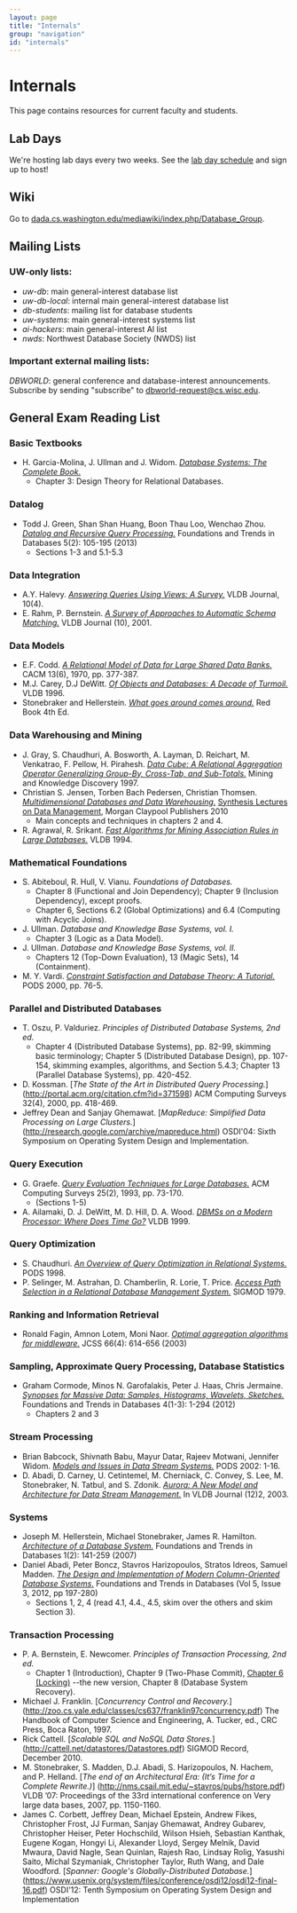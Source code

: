 ```yaml
---
layout: page
title: "Internals"
group: "navigation"
id: "internals"
---
```


# Internals

This page contains resources for current faculty and students.

## Lab Days

We're hosting lab days every two weeks.
See the [lab day schedule][] and sign up to host!

[lab day schedule]: https://docs.google.com/a/cs.washington.edu/spreadsheets/d/1H_Ylk83QVd3xZUYmAQAgVQM9vDAJD8bNXyKBrjhcVzg/edit?usp=sharing

## Wiki

Go to [dada.cs.washington.edu/mediawiki/index.php/Database_Group](//dada.cs.washington.edu/mediawiki/index.php/Database_Group).

## Mailing Lists

### UW-only lists:

* _uw-db_: main general-interest database list
* _uw-db-local_: internal main general-interest database list
* _db-students_: mailing list for database students
* _uw-systems_: main general-interest systems list
* _ai-hackers_: main general-interest AI list
* _nwds_: Northwest Database Society (NWDS) list

### Important external mailing lists:

_DBWORLD_: general conference and database-interest announcements. Subscribe by sending "subscribe" to [dbworld-request@cs.wisc.edu](mailto:dbworld-request@cs.wisc.edu).

## General Exam Reading List

### Basic Textbooks
* H. Garcia-Molina, J. Ullman and J. Widom.  [_Database Systems: The Complete Book_.](https://pdfstores.files.wordpress.com/2016/04/ullman_the_complete_book.pdf)
  * Chapter 3: Design Theory for Relational Databases.


### Datalog

* Todd J. Green, Shan Shan Huang, Boon Thau Loo, Wenchao Zhou.
  [_Datalog and Recursive Query Processing._](blogs.evergreen.edu/sosw/files/2014/04/Green-Vol5-DBS-017.pdf)
  Foundations and Trends in Databases 5(2): 105-195 (2013)
    * Sections 1-3 and 5.1-5.3


### Data Integration

* A.Y. Halevy.
  [_Answering Queries Using Views: A Survey._](homes.cs.washington.edu/~alon/views.ps)
  VLDB Journal, 10(4).
* E. Rahm, P. Bernstein.
  [_A Survey of Approaches to Automatic Schema Matching._](dbs.uni-leipzig.de/file/VLDBJ-Dec2001.pdf)
  VLDB Journal (10), 2001.


### Data Models

* E.F. Codd.
  [_A Relational Model of Data for Large Shared Data Banks._](www.morganslibrary.net/files/codd-1970.pdf)
  CACM 13(6), 1970, pp. 377-387.
* M.J.  Carey, D.J DeWitt.
  [_Of Objects and Databases: A Decade of Turmoil._](pages.cs.wisc.edu/~dewitt/includes/oodbms/vldb96.pdf)
  VLDB 1996.
* Stonebraker and Hellerstein. [_What goes around comes around._](https://mitpress.mit.edu/sites/default/files/titles/content/9780262693141_sch_0001.pdf)  Red Book 4th Ed.


### Data Warehousing and Mining

* J.  Gray, S.  Chaudhuri, A. Bosworth, A. Layman, D. Reichart, M. Venkatrao, F. Pellow, H. Pirahesh.
  [_Data Cube: A Relational Aggregation Operator Generalizing Group-By, Cross-Tab, and Sub-Totals._](cs.stanford.edu/people/chrismre/cs345/rl/olap.pdf)
  Mining and Knowledge Discovery 1997.
* Christian S. Jensen, Torben Bach Pedersen, Christian Thomsen.
  [_Multidimensional Databases and Data Warehousing._](http://dx.doi.org/10.2200/S00299ED1V01Y201009DTM009)
  [Synthesis Lectures on Data Management](http://dblp.uni-trier.de/db/series/synthesis/dtm.html),
  Morgan Claypool Publishers 2010
  * Main concepts and techniques in chapters 2 and 4.
* R. Agrawal, R. Srikant.
  [_Fast Algorithms for Mining Association Rules in Large Databases._](rakesh.agrawal-family.com/papers/vldb94apriori.pdf)
  VLDB 1994.


### Mathematical Foundations

* S. Abiteboul, R. Hull, V. Vianu.
  _Foundations of Databases._
  * Chapter 8 (Functional and Join Dependency); Chapter 9 (Inclusion
      Dependency), except proofs.
  * Chapter 6, Sections 6.2 (Global Optimizations) and 6.4 (Computing
      with Acyclic Joins).
* J. Ullman.
_Database and Knowledge Base Systems, vol. I._
  * Chapter 3 (Logic as a Data Model).
* J. Ullman.
  _Database and Knowledge Base Systems, vol. II._
  * Chapters 12 (Top-Down Evaluation), 13 (Magic Sets), 14 (Containment).
* M. Y. Vardi.
  [_Constraint Satisfaction and Database Theory: A Tutorial._](http://delivery.acm.org/10.1145/340000/335209/p76-vardi.pdf?ip=205.175.119.177&id=335209&acc=ACTIVE%20SERVICE&key=B63ACEF81C6334F5%2EF43F328D6C8418D0%2E4D4702B0C3E38B35%2E4D4702B0C3E38B35&CFID=674983630&CFTOKEN=35587064&__acm__=1475242631_7f2103507fc190ff06e4ec5055762f7e)
  PODS 2000, pp.  76-5.


### Parallel and Distributed Databases

* T.  Oszu, P.  Valduriez.
_Principles of Distributed Database Systems, 2nd ed._
  * Chapter 4 (Distributed Database Systems), pp.  82-99, skimming basic terminology; Chapter 5 (Distributed Database Design), pp.  107-154, skimming examples, algorithms, and Section 5.4.3; Chapter 13 (Parallel Database Systems), pp.  420-452.
* D.  Kossman.
  [_The State of the Art in Distributed Query Processing._]
  (http://portal.acm.org/citation.cfm?id=371598)
  ACM Computing Surveys 32(4), 2000, pp.  418-469.
* Jeffrey Dean and Sanjay Ghemawat.
  [_MapReduce: Simplified Data Processing on Large Clusters._]
  (http://research.google.com/archive/mapreduce.html)
  OSDI'04: Sixth Symposium on Operating System Design and Implementation.


### Query Execution

* G. Graefe.
  [_Query Evaluation Techniques for Large Databases._](http://dl.acm.org/citation.cfm?id=152611)
  ACM Computing Surveys 25(2), 1993, pp. 73-170.
  * (Sections 1-5)
* A. Ailamaki, D. J. DeWitt, M. D. Hill, D. A. Wood.
[_DBMSs on a Modern Processor: Where Does Time Go?_](www.vldb.org/conf/1999/P28.pdf)
VLDB 1999.


### Query Optimization

* S. Chaudhuri.
  [_An Overview of Query Optimization in Relational Systems._](cs.stanford.edu/people/chrismre/cs345/rl/chaudhuri98.pdf)
  PODS 1998.
* P. Selinger, M. Astrahan, D. Chamberlin, R. Lorie, T. Price.
  [_Access Path Selection in a Relational Database Management System._](cs.stanford.edu/people/chrismre/cs345/rl/selinger.pdf)
  SIGMOD 1979.


### Ranking and Information Retrieval

* Ronald Fagin, Amnon Lotem, Moni Naor.
  [_Optimal aggregation algorithms for middleware._](http://researcher.watson.ibm.com/researcher/files/us-fagin/jcss03.pdf)
  JCSS 66(4): 614-656 (2003)

### Sampling, Approximate Query Processing, Database Statistics

* Graham Cormode, Minos N. Garofalakis, Peter J. Haas, Chris Jermaine.
  [_Synopses for Massive Data: Samples, Histograms, Wavelets, Sketches._](db.ucsd.edu/static/Synopses.pdf)
  Foundations and Trends in Databases 4(1-3): 1-294 (2012)
  * Chapters 2 and 3


### Stream Processing

* Brian Babcock, Shivnath Babu, Mayur Datar, Rajeev Motwani, Jennifer Widom.
  [_Models and Issues in Data Stream Systems._](infolab.usc.edu/csci599/Fall2002/paper/DML2_streams-issues.pdf)
  PODS 2002: 1-16.
* D. Abadi, D. Carney, U. Cetintemel, M. Cherniack, C. Convey, S. Lee, M. Stonebraker, N. Tatbul, and S. Zdonik.
  [_Aurora: A New Model and Architecture for Data Stream Management._](www.cs.brandeis.edu/~mfc/papers/vldb095.pdf)
  In VLDB Journal (12)2, 2003.


### Systems

* Joseph M. Hellerstein, Michael Stonebraker, James R. Hamilton.
  [_Architecture of a Database System._](http://dblp.uni-trier.de/db/journals/ftdb/ftdb1.html#HellersteinSH07)
  Foundations and Trends in Databases 1(2): 141-259 (2007)
* Daniel Abadi, Peter Boncz, Stavros Harizopoulos, Stratos Idreos, Samuel Madden. [_The Design and Implementation of Modern Column-Oriented Database Systems_.](http://cs-www.cs.yale.edu/homes/dna/papers/abadi-column-stores.pdf)
  Foundations and Trends in Databases (Vol 5, Issue 3, 2012, pp 197-280)
  * Sections 1, 2, 4 (read 4.1, 4.4., 4.5, skim over the others and skim Section 3).


### Transaction Processing

* P. A. Bernstein, E. Newcomer.
_Principles of Transaction Processing, 2nd ed._
  * Chapter 1 (Introduction), Chapter 9 (Two-Phase Commit), [Chapter 6 (Locking)](papers/reading_list_chapt6v4.pdf) --the new version, Chapter 8 (Database System Recovery).
* Michael J. Franklin.
  [_Concurrency Control and Recovery._]
  (http://zoo.cs.yale.edu/classes/cs637/franklin97concurrency.pdf)
  The Handbook of Computer Science and Engineering, A. Tucker, ed., CRC Press, Boca Raton, 1997.
* Rick Cattell.
  [_Scalable SQL and NoSQL Data Stores._]
  (http://cattell.net/datastores/Datastores.pdf)
  SIGMOD Record, December 2010.
* M. Stonebraker, S. Madden, D.J. Abadi, S. Harizopoulos, N. Hachem, and P. Helland.
  [_The end of an Architectural Era: (It’s Time for a Complete Rewrite.)_]
  (http://nms.csail.mit.edu/~stavros/pubs/hstore.pdf)
  VLDB ’07: Proceedings of the 33rd international conference on Very large data bases, 2007, pp. 1150-1160.
* James C.  Corbett, Jeffrey Dean, Michael Epstein, Andrew Fikes, Christopher Frost, JJ Furman, Sanjay Ghemawat, Andrey Gubarev, Christopher Heiser, Peter Hochschild, Wilson Hsieh, Sebastian Kanthak, Eugene Kogan, Hongyi Li, Alexander Lloyd, Sergey Melnik, David Mwaura, David Nagle, Sean Quinlan, Rajesh Rao, Lindsay Rolig, Yasushi Saito, Michal Szymaniak, Christopher Taylor, Ruth Wang, and Dale Woodford.
  [_Spanner: Google's Globally-Distributed Database._]
  (https://www.usenix.org/system/files/conference/osdi12/osdi12-final-16.pdf)
  OSDI'12: Tenth Symposium on Operating System Design and Implementation
